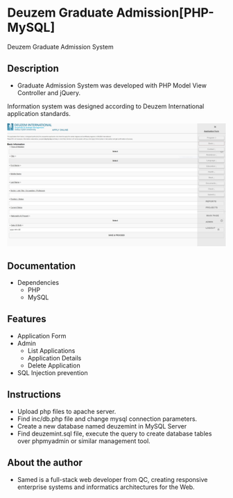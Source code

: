 # Deuzem Graduate Admission[PHP-MySQL]
Deuzem Graduate Admission System



## Description

* Graduate Admission System was developed with PHP Model View Controller and jQuery. 

Information system was designed according to Deuzem International application standards.

![Alt text](/screenshot.jpg?raw=true "Application Screenshot")

## Documentation
* Dependencies
  * PHP
  * MySQL

## Features
* Application Form
* Admin
  * List Applications
  * Application Details
  * Delete Application
* SQL Injection prevention

## Instructions
* Upload php files to apache server.
* Find inc/db.php file and change mysql connection parameters.
* Create a new database named deuzemint in MySQL Server
* Find deuzemint.sql file, execute the query to create database tables over phpmyadmin or similar management tool.

## About the author
* Samed is a full-stack web developer from QC, creating responsive enterprise systems and informatics architectures for the Web.
